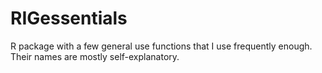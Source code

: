 # RIGessentials  
R package with a few general use functions that I use frequently enough.  Their names are mostly self-explanatory.
